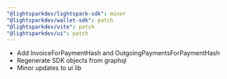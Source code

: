```yaml
---
"@lightsparkdev/lightspark-sdk": minor
"@lightsparkdev/wallet-sdk": patch
"@lightsparkdev/vite": patch
"@lightsparkdev/ui": patch
---
```


- Add InvoiceForPaymentHash and OutgoingPaymentsForPaymentHash
- Regenerate SDK objects from graphql 
- Minor updates to ui lib

